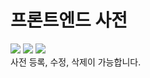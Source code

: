 # 프론트엔드 사전
<span><img src="https://img.shields.io/badge/CSS-1572B6?style=flat&logo=css3&logoColor=white" /></span>
<span><img src="https://img.shields.io/badge/Java script-F7DF1E?style=flat&logo=javascript&logoColor=white" /></span>
<span><img src="https://img.shields.io/badge/React-61DAFB?style=flat&logo=react&logoColor=white" /></span>
<br>
사전 등록, 수정, 삭제이 가능합니다.
